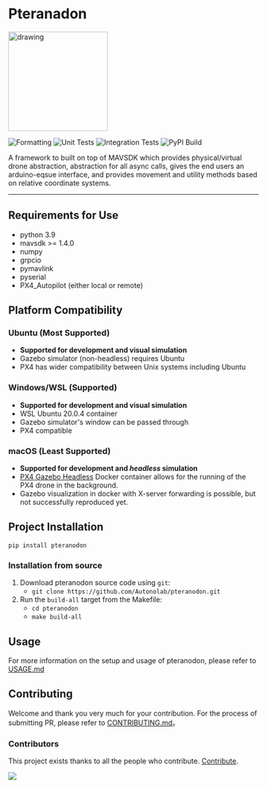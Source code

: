 # Pteranadon

<img src="https://static.wikia.nocookie.net/animals/images/a/a1/Pterathumb.png/revision/latest?cb=20200311123111" alt="drawing" width="200"/>

![Formatting](https://github.com/AutonoLab/pteranodon/actions/workflows/format-checks.yaml/badge.svg?branch=main)
![Unit Tests](https://github.com/AutonoLab/pteranodon/actions/workflows/unit-tests.yaml/badge.svg?branch=main)
![Integration Tests](https://github.com/AutonoLab/pteranodon/actions/workflows/integration-tests.yaml/badge.svg?branch=main)
![PyPI Build](https://github.com/AutonoLab/pteranodon/actions/workflows/build-check.yaml/badge.svg?branch=main)


A framework to built on top of MAVSDK which provides physical/virtual drone abstraction, abstraction for all async calls,
gives the end users an arduino-eqsue interface, and provides movement and utility methods based on relative coordinate systems.

---

## Requirements for Use
* python 3.9
* mavsdk >= 1.4.0
* numpy
* grpcio
* pymavlink
* pyserial
* PX4_Autopilot (either local or remote)


## Platform Compatibility

### Ubuntu (Most Supported)
   * **Supported for development and visual simulation**
   * Gazebo simulator (non-headless) requires Ubuntu 
   * PX4 has wider compatibility between Unix systems including Ubuntu

### Windows/WSL (Supported)
   * **Supported for development and visual simulation**
   * WSL Ubuntu 20.0.4 container
   * Gazebo simulator's window can be passed through
   * PX4 compatible

### macOS (Least Supported)
   * **Supported for development and *headless* simulation**
   * [PX4 Gazebo Headless](https://github.com/JonasVautherin/px4-gazebo-headless) Docker container allows for the running of the PX4 drone in the background.
   * Gazebo visualization in docker with X-server forwarding is possible, but not successfully reproduced yet.

## Project Installation

`pip install pteranodon`

### Installation from source

1. Download pteranodon source code using `git`:
   * `git clone https://github.com/Autonolab/pteranodon.git`
2. Run the `build-all` target from the Makefile:
   * `cd pteranodon`
   * `make build-all`

## Usage

For more information on the setup and usage of pteranodon, please refer to [USAGE.md](USAGE.md)

## Contributing

Welcome and thank you very much for your contribution. For the process of submitting PR, please refer to [CONTRIBUTING.md](CONTRIBUTING.md)。


### Contributors

This project exists thanks to all the people who contribute. [Contribute](CONTRIBUTING.md).

<a href="https://github.com/AutonoLab/pteranodon/graphs/contributors">
  <img src="https://contrib.rocks/image?repo=AutonoLab/pteranodon"/>
</a>


      

